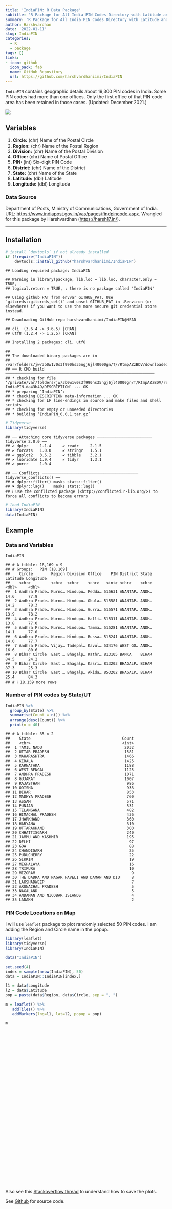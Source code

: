 ```yaml
---
title: 'IndiaPIN: R Data Package'
subtitle: 'R Package for All India PIN Codes Directory with Latitude and Longitude Details (Updated: December 2021)'
summary: 'R Package for All India PIN Codes Directory with Latitude and Longitude Details (Updated: December 2021)'
author: Harshvardhan
date: '2022-01-11'
slug: IndiaPIN
categories:
  - R
  - package
tags: []
links:
- icon: github
  icon_pack: fab
  name: GitHub Repository
  url: https://github.com/harshvardhaniimi/IndiaPIN
---
```


<link href="{{< blogdown/postref >}}index_files/htmltools-fill/fill.css" rel="stylesheet" />
<script src="{{< blogdown/postref >}}index_files/htmlwidgets/htmlwidgets.js"></script>

<script src="{{< blogdown/postref >}}index_files/jquery/jquery-3.6.0.min.js"></script>

<link href="{{< blogdown/postref >}}index_files/leaflet/leaflet.css" rel="stylesheet" />
<script src="{{< blogdown/postref >}}index_files/leaflet/leaflet.js"></script>

<link href="{{< blogdown/postref >}}index_files/leafletfix/leafletfix.css" rel="stylesheet" />
<script src="{{< blogdown/postref >}}index_files/proj4/proj4.min.js"></script>

<script src="{{< blogdown/postref >}}index_files/Proj4Leaflet/proj4leaflet.js"></script>

<link href="{{< blogdown/postref >}}index_files/rstudio_leaflet/rstudio_leaflet.css" rel="stylesheet" />
<script src="{{< blogdown/postref >}}index_files/leaflet-binding/leaflet.js"></script>

`IndiaPIN` contains geographic details about 19,300 PIN codes in India. Some PIN codes had more than one offices. Only the first office of that PIN code area has been retained in those cases. (Updated: December 2021.)

![](images/indiapin_tweet.png)

## Variables

1.  **Circle:** (chr) Name of the Postal Circle
2.  **Region:** (chr) Name of the Postal Region
3.  **Division:** (chr) Name of the Postal Division
4.  **Office:** (chr) Name of Postal Office
5.  **PIN:** (int) Six-digit PIN Code
6.  **District:** (chr) Name of the District
7.  **State:** (chr) Name of the State
8.  **Latitude:** (dbl) Latitude
9.  **Longitude:** (dbl) Longitude

### Data Source

Department of Posts, Ministry of Communications, Government of India. URL: <https://www.indiapost.gov.in/vas/pages/findpincode.aspx>. Wrangled for this package by Harshvardhan (<https://harsh17.in/>).

------------------------------------------------------------------------

## Installation

``` r
# install `devtools` if not already installed
if (!require("IndiaPIN")) 
    devtools::install_github("harshvardhaniimi/IndiaPIN")
```

    ## Loading required package: IndiaPIN

    ## Warning in library(package, lib.loc = lib.loc, character.only = TRUE,
    ## logical.return = TRUE, : there is no package called 'IndiaPIN'

    ## Using github PAT from envvar GITHUB_PAT. Use `gitcreds::gitcreds_set()` and unset GITHUB_PAT in .Renviron (or elsewhere) if you want to use the more secure git credential store instead.

    ## Downloading GitHub repo harshvardhaniimi/IndiaPIN@HEAD

    ## cli  (3.6.4 -> 3.6.5) [CRAN]
    ## utf8 (1.2.4 -> 1.2.5) [CRAN]

    ## Installing 2 packages: cli, utf8

    ## 
    ## The downloaded binary packages are in
    ## 	/var/folders/jw/3b0w1v0s3f990hs35ngj6jl40000gn/T//RtmpAZzBDV/downloaded_packages
    ## ── R CMD build ─────────────────────────────────────────────────────────────────
    ## * checking for file ‘/private/var/folders/jw/3b0w1v0s3f990hs35ngj6jl40000gn/T/RtmpAZzBDV/remotesd7c37e2d063/harshvardhaniimi-IndiaPIN-da43b49/DESCRIPTION’ ... OK
    ## * preparing ‘IndiaPIN’:
    ## * checking DESCRIPTION meta-information ... OK
    ## * checking for LF line-endings in source and make files and shell scripts
    ## * checking for empty or unneeded directories
    ## * building ‘IndiaPIN_0.0.1.tar.gz’

``` r
# Tidyverse
library(tidyverse)
```

    ## ── Attaching core tidyverse packages ──────────────────────── tidyverse 2.0.0 ──
    ## ✔ dplyr     1.1.4     ✔ readr     2.1.5
    ## ✔ forcats   1.0.0     ✔ stringr   1.5.1
    ## ✔ ggplot2   3.5.2     ✔ tibble    3.2.1
    ## ✔ lubridate 1.9.4     ✔ tidyr     1.3.1
    ## ✔ purrr     1.0.4

    ## ── Conflicts ────────────────────────────────────────── tidyverse_conflicts() ──
    ## ✖ dplyr::filter() masks stats::filter()
    ## ✖ dplyr::lag()    masks stats::lag()
    ## ℹ Use the conflicted package (<http://conflicted.r-lib.org/>) to force all conflicts to become errors

``` r
# load IndiaPIN
library(IndiaPIN)
data(IndiaPIN)
```

## Example

### Data and Variables

``` r
IndiaPIN
```

    ## # A tibble: 18,169 × 9
    ## # Groups:   PIN [18,169]
    ##    Circle        Region Division Office    PIN District State Latitude Longitude
    ##    <chr>         <chr>  <chr>    <chr>   <int> <chr>    <chr>    <dbl>     <dbl>
    ##  1 Andhra Prade… Kurno… Hindupu… Pedda… 515631 ANANTAP… ANDH…     14.6      77.9
    ##  2 Andhra Prade… Kurno… Hindupu… Obula… 515581 ANANTAP… ANDH…     14.2      78.3
    ##  3 Andhra Prade… Kurno… Hindupu… Gurra… 515571 ANANTAP… ANDH…     13.9      78.2
    ##  4 Andhra Prade… Kurno… Hindupu… Halli… 515311 ANANTAP… ANDH…     13.8      77.0
    ##  5 Andhra Prade… Kurno… Hindupu… Tamma… 515281 ANANTAP… ANDH…     14.1      77.0
    ##  6 Andhra Prade… Kurno… Hindupu… Bussa… 515241 ANANTAP… ANDH…     14.0      77.7
    ##  7 Andhra Prade… Vijay… Tadepal… Kavul… 534176 WEST GO… ANDH…     16.6      80.6
    ##  8 Bihar Circle  East … Bhagalp… Kathr… 813105 BANKA    BIHAR     84.5      24.2
    ##  9 Bihar Circle  East … Bhagalp… Kasri… 813203 BHAGALP… BIHAR     87.3      25.3
    ## 10 Bihar Circle  East … Bhagalp… Akida… 853202 BHAGALP… BIHAR     25.4      84.3
    ## # ℹ 18,159 more rows

### Number of PIN codes by State/UT

``` r
IndiaPIN %>% 
  group_by(State) %>% 
  summarise(Count = n()) %>% 
  arrange(desc(Count)) %>% 
  print(n = 40)
```

    ## # A tibble: 35 × 2
    ##    State                                        Count
    ##    <chr>                                        <int>
    ##  1 TAMIL NADU                                    2032
    ##  2 UTTAR PRADESH                                 1581
    ##  3 MAHARASHTRA                                   1466
    ##  4 KERALA                                        1425
    ##  5 KARNATAKA                                     1188
    ##  6 WEST BENGAL                                   1125
    ##  7 ANDHRA PRADESH                                1071
    ##  8 GUJARAT                                       1007
    ##  9 RAJASTHAN                                      986
    ## 10 ODISHA                                         933
    ## 11 BIHAR                                          853
    ## 12 MADHYA PRADESH                                 760
    ## 13 ASSAM                                          571
    ## 14 PUNJAB                                         531
    ## 15 TELANGANA                                      482
    ## 16 HIMACHAL PRADESH                               436
    ## 17 JHARKHAND                                      360
    ## 18 HARYANA                                        310
    ## 19 UTTARAKHAND                                    300
    ## 20 CHHATTISGARH                                   240
    ## 21 JAMMU AND KASHMIR                              195
    ## 22 DELHI                                           97
    ## 23 GOA                                             88
    ## 24 CHANDIGARH                                      25
    ## 25 PUDUCHERRY                                      22
    ## 26 SIKKIM                                          19
    ## 27 MEGHALAYA                                       16
    ## 28 TRIPURA                                         10
    ## 29 MIZORAM                                          9
    ## 30 THE DADRA AND NAGAR HAVELI AND DAMAN AND DIU     8
    ## 31 LAKSHADWEEP                                      7
    ## 32 ARUNACHAL PRADESH                                5
    ## 33 NAGALAND                                         5
    ## 34 ANDAMAN AND NICOBAR ISLANDS                      4
    ## 35 LADAKH                                           2

### PIN Code Locations on Map

I will use `leaflet` package to plot randomly selected 50 PIN codes. I am adding the Region and Circle name in the popup.

``` r
library(leaflet)
library(tidyverse)
library(IndiaPIN)

data("IndiaPIN")

set.seed(4)
index = sample(nrow(IndiaPIN), 50)
data = IndiaPIN::IndiaPIN[index,]

l1 = data$Longitude
l2 = data$Latitude
pop = paste(data$Region, data$Circle, sep = ", ")

m = leaflet() %>% 
   addTiles() %>% 
   addMarkers(lng=l1, lat=l2, popup = pop)

m
```

<div class="leaflet html-widget html-fill-item" id="htmlwidget-1" style="width:672px;height:480px;"></div>
<script type="application/json" data-for="htmlwidget-1">{"x":{"options":{"crs":{"crsClass":"L.CRS.EPSG3857","code":null,"proj4def":null,"projectedBounds":null,"options":{}}},"calls":[{"method":"addTiles","args":["https://{s}.tile.openstreetmap.org/{z}/{x}/{y}.png",null,null,{"minZoom":0,"maxZoom":18,"tileSize":256,"subdomains":"abc","errorTileUrl":"","tms":false,"noWrap":false,"zoomOffset":0,"zoomReverse":false,"opacity":1,"zIndex":1,"detectRetina":false,"attribution":"&copy; <a href=\"https://openstreetmap.org/copyright/\">OpenStreetMap<\/a>,  <a href=\"https://opendatacommons.org/licenses/odbl/\">ODbL<\/a>"}]},{"method":"addMarkers","args":[[15.59,20.8123078,26.4418889,26.49,13.98,26.08,14.896666,9.685375000000001,10.799571,19.0160278,26.198944,23.394827,19.3638871,20.872131,20.2362451,17.75097222,31.32,13.0786433,26.8522,11.67014,15.6618661,8.26,20.8148633,25.57391667,21.2305298,25.3471,10.3,21.475104,17.7041944,29.7208611,31.2101,24.5439167,13.801001,21.783465,26.1095277,17.5476,10.94,10.642185,20.3850278,27.9834271,22.38,24.585445,23.45038,28.9,28.62,14.55,25.393,8.7256944,9.890644,19.08258],[73.34,86.31015480000001,80.3425833,88.58,75.73999999999999,89.61,74.10785180000001,76.99091199999999,76.642318,72.84586109999999,74.143584,79.01925,78.792953,71.40767200000001,82.59031779999999,78.90016667,74.76000000000001,76.4548795,84.78225,78.11459499999999,77.0748349,77.17,86.62437660000001,91.88486111,72.86389,74.6408,78.06999999999999,79.79325,83.29649999999999,75.90252769999999,77.4003,81.3015833,78.925532,70.930808,84.2933611,74.03735,79.25,76.544826,78.119,78.3998642,69.04000000000001,73.712479,73.17921200000001,78.45999999999999,78.77,75.06999999999999,87.193966,78.2025556,76.783423,72.882228],null,null,null,{"interactive":true,"draggable":false,"keyboard":true,"title":"","alt":"","zIndexOffset":0,"opacity":1,"riseOnHover":false,"riseOffset":250},["Vadodara Region, Gujarat Circle","DivReportingCircle, Odisha Circle","Kanpur Region, Uttar Pradesh Circle","North Bengal Region, West Bengal Circle","South Karnataka Region, Karnataka Circle","North Bengal Region, West Bengal Circle","North Karnataka Region, Karnataka Circle","Kochi Region, Kerala Circle","Calicut Region, Kerala Circle","Mumbai Region, Maharashtra Circle","Muzaffarpur Region, Bihar Circle","Jabalpur Region, Madhya Pradesh Circle","Hyderabad Region, Telangana Circle","Rajkot Region, Gujarat Circle","Berhampur Region, Odisha Circle","Hyderabad City Region, Telangana Circle","Punjab West Region, Punjab Circle","South Karnataka Region, Karnataka Circle","Muzaffarpur Region, Bihar Circle","Western Region, Coimbatore, Tamilnadu Circle","North Karnataka Region, Karnataka Circle","Southern Region, Madurai, Tamilnadu Circle","DivReportingCircle, Odisha Circle","Shillong HQ Region, North Eastern Circle","Vadodara Region, Gujarat Circle","Ajmer Region, Rajasthan Circle","Southern Region, Madurai, Tamilnadu Circle","Nagpur Region, Maharashtra Circle","Visakhapatnam Region, Andhra Pradesh Circle","DivReportingCircle, Haryana Circle","DivReportingCircle, Himachal Pradesh Circle","Jabalpur Region, Madhya Pradesh Circle","Jabalpur Region, Madhya Pradesh Circle","Rajkot Region, Gujarat Circle","Muzaffarpur Region, Bihar Circle","Pune Region, Maharashtra Circle","Central Region, Trichirapalli, Tamilnadu Circle","Calicut Region, Kerala Circle","Nagpur Region, Maharashtra Circle","Agra Region, Uttar Pradesh Circle","Rajkot Region, Gujarat Circle","DivReportingCircle, Chattisgarh Circle","Ahmedabad HQ Region, Gujarat Circle","Bareilly Region, Uttar Pradesh Circle","Bareilly Region, Uttar Pradesh Circle","South Karnataka Region, Karnataka Circle","East Region, Bhagalpur, Bihar Circle","Southern Region, Madurai, Tamilnadu Circle","Kochi Region, Kerala Circle","Mumbai Region, Maharashtra Circle"],null,null,null,null,{"interactive":false,"permanent":false,"direction":"auto","opacity":1,"offset":[0,0],"textsize":"10px","textOnly":false,"className":"","sticky":true},null]}],"limits":{"lat":[8.26,31.32],"lng":[69.04000000000001,91.88486111]}},"evals":[],"jsHooks":[]}</script>

Also see this [Stackoverflow thread](https://stackoverflow.com/questions/31336898/how-to-save-leaflet-in-r-map-as-png-or-jpg-file) to understand how to save the plots.

See [Github](https://github.com/harshvardhaniimi/IndiaPIN) for source code.
